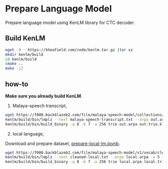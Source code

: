 # Prepare Language Model

Prepare language model using KenLM library for CTC decoder.

## Build KenLM

```bash
wget -O - https://kheafield.com/code/kenlm.tar.gz |tar xz
mkdir kenlm/build
cd kenlm/build
cmake ..
make -j2
```

## how-to

**Make sure you already build KenLM**.

1. Malaya-speech transcript,

```bash
wget https://f000.backblazeb2.com/file/malaya-speech-model/collections/malaya-speech-transcript.txt
kenlm/build/bin/lmplz --text malaya-speech-transcript.txt --arpa out.arpa -o 3 --prune 0 1 1
kenlm/build/bin/build_binary -q 8 -b 7 -a 256 trie out.arpa out.trie.klm
```

2. local language,

Download and prepare dataset, [prepare-local-lm.ipynb](prepare-local-lm.ipynb).

```bash
wget https://f000.backblazeb2.com/file/malaya-speech-model/v1/vocab/cleaned-local.txt
kenlm/build/bin/lmplz --text cleaned-local.txt --arpa local.arpa -o 5 --prune 0 1 1 1 1
kenlm/build/bin/build_binary -q 8 -b 7 -a 256 trie local.arpa local.trie.klm
```
